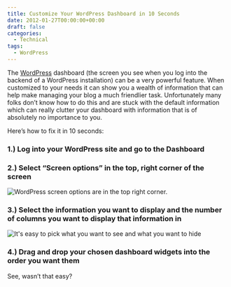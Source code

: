 ```yaml
---
title: Customize Your WordPress Dashboard in 10 Seconds
date: 2012-01-27T00:00:00+00:00
draft: false
categories:
  - Technical
tags:
  - WordPress
---
```


The [WordPress](http://wordpress.org "WordPress") dashboard (the screen you see when you log into the backend of a WordPress installation) can be a very powerful feature. When customized to your needs it can show you a wealth of information that can help make managing your blog a much friendlier task. Unfortunately many folks don’t know how to do this and are stuck with the default information which can really clutter your dashboard with information that is of absolutely no importance to you.

Here’s how to fix it in 10 seconds:

### 1.) Log into your WordPress site and go to the Dashboard

### 2.) Select “Screen options” in the top, right corner of the screen

![WordPress screen options are in the top right corner.](/images/2012/01/WordPress-dashboard.jpg "WordPress screen options are in the top right corner.")

### 3.) Select the information you want to display and the number of columns you want to display that information in

![It's easy to pick what you want to see and what you want to hide](/images/2012/01/Wordpress-Dashboard-options-350x41-1.jpg "It's easy to pick what you want to see and what you want to hide")

### 4.) Drag and drop your chosen dashboard widgets into the order you want them

See, wasn’t that easy?